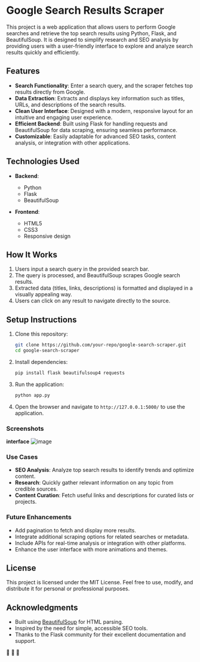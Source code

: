 # Google Search Results Scraper  

This project is a web application that allows users to perform Google searches and retrieve the top search results using Python, Flask, and BeautifulSoup. It is designed to simplify research and SEO analysis by providing users with a user-friendly interface to explore and analyze search results quickly and efficiently.  

## **Features**  
- **Search Functionality**: Enter a search query, and the scraper fetches top results directly from Google.  
- **Data Extraction**: Extracts and displays key information such as titles, URLs, and descriptions of the search results.  
- **Clean User Interface**: Designed with a modern, responsive layout for an intuitive and engaging user experience.  
- **Efficient Backend**: Built using Flask for handling requests and BeautifulSoup for data scraping, ensuring seamless performance.  
- **Customizable**: Easily adaptable for advanced SEO tasks, content analysis, or integration with other applications.  

## **Technologies Used**  
- **Backend**:  
  - Python  
  - Flask  
  - BeautifulSoup  

- **Frontend**:  
  - HTML5  
  - CSS3  
  - Responsive design  

## **How It Works**  
1. Users input a search query in the provided search bar.  
2. The query is processed, and BeautifulSoup scrapes Google search results.  
3. Extracted data (titles, links, descriptions) is formatted and displayed in a visually appealing way.  
4. Users can click on any result to navigate directly to the source.  

## **Setup Instructions**  
1. Clone this repository:  
   ```bash  
   git clone https://github.com/your-repo/google-search-scraper.git  
   cd google-search-scraper  
   ```  

2. Install dependencies:  
   ```bash  
   pip install flask beautifulsoup4 requests  
   ```  

3. Run the application:  
   ```bash  
   python app.py  
   ```  

4. Open the browser and navigate to `http://127.0.0.1:5000/` to use the application.

### **Screenshots**
**interface**
![image](https://github.com/user-attachments/assets/87d37e99-5770-4dd9-b710-1cda4f0d83fd)



### **Use Cases**  
- **SEO Analysis**: Analyze top search results to identify trends and optimize content.  
- **Research**: Quickly gather relevant information on any topic from credible sources.  
- **Content Curation**: Fetch useful links and descriptions for curated lists or projects.  

### **Future Enhancements**  
- Add pagination to fetch and display more results.  
- Integrate additional scraping options for related searches or metadata.  
- Include APIs for real-time analysis or integration with other platforms.  
- Enhance the user interface with more animations and themes.  

## **License**  
This project is licensed under the MIT License. Feel free to use, modify, and distribute it for personal or professional purposes.  

## **Acknowledgments**  
- Built using [BeautifulSoup](https://www.crummy.com/software/BeautifulSoup/) for HTML parsing.  
- Inspired by the need for simple, accessible SEO tools.  
- Thanks to the Flask community for their excellent documentation and support.  

 🎉 🎉 🎉

